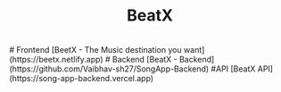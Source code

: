 <h1 align="center">BeatX</h1>
<br>
# Frontend
[BeetX - The Music destination you want](https://beetx.netlify.app)
# Backend
[BeatX - Backend](https://github.com/Vaibhav-sh27/SongApp-Backend)
#API
[BeatX API](https://song-app-backend.vercel.app)
